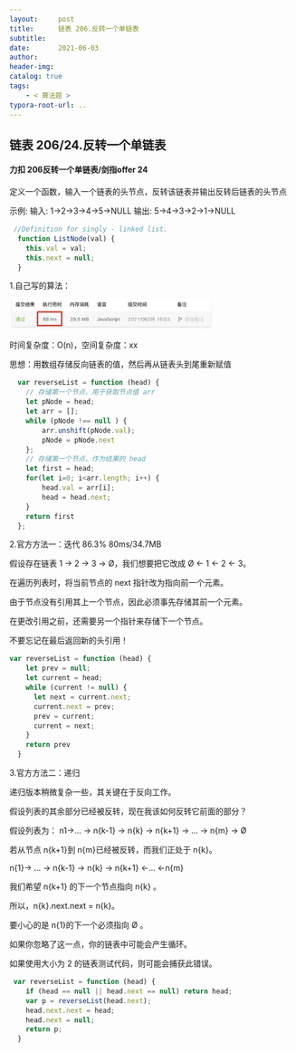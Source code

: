 ```yaml
---
layout:     post
title:      链表 206.反转一个单链表
subtitle:  
date:       2021-06-03
author:     
header-img: 
catalog: true
tags:
    - < 算法题 >
typora-root-url: ..
---
```


## 链表 206/24.反转一个单链表

#### 力扣 206反转一个单链表/剑指offer 24

定义一个函数，输入一个链表的头节点，反转该链表并输出反转后链表的头节点      

示例:        输入: 1->2->3->4->5->NULL        输出: 5->4->3->2->1->NULL

```javascript
 //Definition for singly - linked list.
  function ListNode(val) {
    this.val = val;
    this.next = null;
  }
```

1.自己写的算法：

<img src="/../img/assets_2019/image-20210605160413474.png" alt="image-20210605160413474" style="zoom:35%;" />

时间复杂度：O(n)，空间复杂度：xx

思想：用数组存储反向链表的值，然后再从链表头到尾重新赋值

```javascript
  var reverseList = function (head) {
    // 存储第一个节点，用于获取节点值 arr
    let pNode = head;
    let arr = [];
    while (pNode !== null ) {
        arr.unshift(pNode.val);
        pNode = pNode.next
    };
    // 存储第一个节点，作为结果的 head
    let first = head;
    for(let i=0; i<arr.length; i++) {
        head.val = arr[i];
        head = head.next;
    }
    return first
  };
```

2.官方方法一：迭代         86.3% 80ms/34.7MB

假设存在链表 1 → 2 → 3 → Ø，我们想要把它改成 Ø ← 1 ← 2 ← 3。        

在遍历列表时，将当前节点的 next 指针改为指向前一个元素。        

由于节点没有引用其上一个节点，因此必须事先存储其前一个元素。        

在更改引用之前，还需要另一个指针来存储下一个节点。        

不要忘记在最后返回新的头引用！       

```javascript
var reverseList = function (head) {
    let prev = null;
    let current = head;
    while (current != null) {
      let next = current.next;
      current.next = prev;
      prev = current;
      current = next;
    }
    return prev
  }
```

3.官方方法二：递归        

递归版本稍微复杂一些，其关键在于反向工作。

假设列表的其余部分已经被反转，现在我该如何反转它前面的部分？       

 假设列表为：        n1->... -> n{k-1} -> n{k} -> n{k+1} -> ... -> n{m} -> Ø        

若从节点 n{k+1}到 n{m}已经被反转，而我们正处于 n{k}。       

 n{1}-> ... -> n{k-1} -> n{k} -> n{k+1} <-... <-n{m}        

我们希望 n{k+1} 的下一个节点指向 n{k}  。        

所以，n{k}.next.next = n{k}。        

要小心的是 n{1}的下一个必须指向 Ø 。        

如果你忽略了这一点，你的链表中可能会产生循环。

如果使用大小为 2 的链表测试代码，则可能会捕获此错误。 

```javascript
 var reverseList = function (head) {
    if (head == null || head.next == null) return head;
    var p = reverseList(head.next);
    head.next.next = head;
    head.next = null;
    return p;
  }
```

